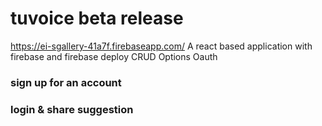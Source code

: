 # tuvoice beta release
https://ei-sgallery-41a7f.firebaseapp.com/
A react based application with firebase and firebase deploy
CRUD Options
Oauth
### sign up for an account
### login & share suggestion
